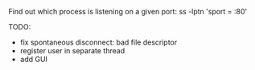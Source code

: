 Find out which process is listening on a given port:
ss -lptn 'sport = :80'

TODO:

* fix spontaneous disconnect: bad file descriptor
* register user in separate thread
* add GUI
